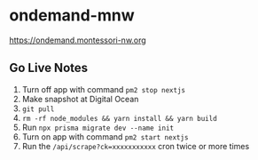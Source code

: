 # ondemand-mnw

<https://ondemand.montessori-nw.org>

## Go Live Notes

1. Turn off app with command `pm2 stop nextjs`
2. Make snapshot at Digital Ocean
3. `git pull`
4. `rm -rf node_modules && yarn install && yarn build`
5. Run `npx prisma migrate dev --name init`
6. Turn on app with command `pm2 start nextjs`
7. Run the `/api/scrape?ck=xxxxxxxxxxx` cron twice or more times
